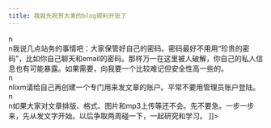 ```yaml
---
title: 我就先祝贺大家的blog顺利开张了
---
```


<p>n<br />n我说几点站务的事情吧：大家保管好自己的密码。密码最好不用用“珍贵的密码”，比如你自己聊天和email的密码。那样万一在这里被人破解，你自己的私人信息也有可能暴露。如果需要，向我要一个比较难记但安全性高一些的。<br />n<br />nlixm请给自己再创建一个专门用来发文章的账户。平常不要用管理员账户登陆。<br />n<br />n如果大家对文章排版、格式、图片和mp3上传等还不会。先不要急。一步一步来，先从发文字开始。以后争取两周碰一下，一起研究和学习。 ]]&gt;</p>

